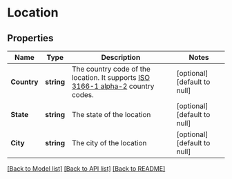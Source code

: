 # Location

## Properties
Name | Type | Description | Notes
------------ | ------------- | ------------- | -------------
**Country** | **string** | The country code of the location. It supports [ISO 3166-1 alpha-2](https://en.wikipedia.org/wiki/ISO_3166-1_alpha-2) country codes. | [optional] [default to null]
**State** | **string** | The state of the location | [optional] [default to null]
**City** | **string** | The city of the location | [optional] [default to null]

[[Back to Model list]](../README.md#documentation-for-models) [[Back to API list]](../README.md#documentation-for-api-endpoints) [[Back to README]](../README.md)


